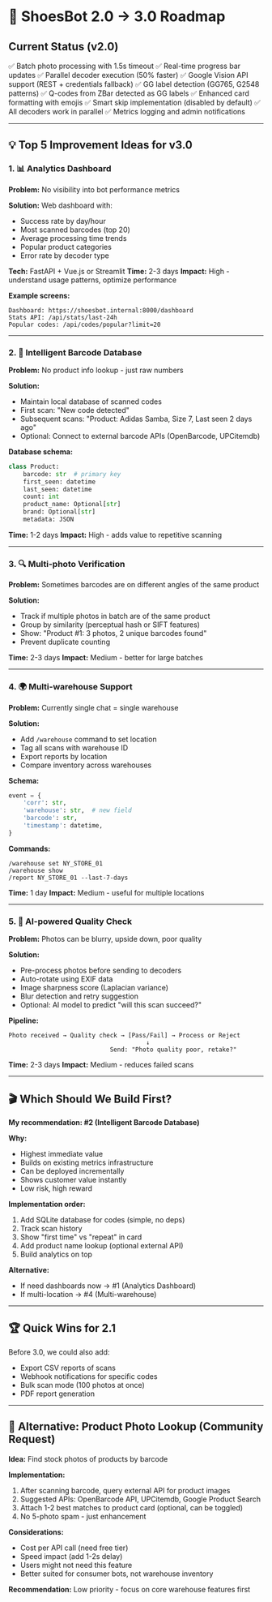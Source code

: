 # 🚀 ShoesBot 2.0 → 3.0 Roadmap

## Current Status (v2.0)
✅ Batch photo processing with 1.5s timeout
✅ Real-time progress bar updates
✅ Parallel decoder execution (50% faster)
✅ Google Vision API support (REST + credentials fallback)
✅ GG label detection (GG765, G2548 patterns)
✅ Q-codes from ZBar detected as GG labels
✅ Enhanced card formatting with emojis
✅ Smart skip implementation (disabled by default)
✅ All decoders work in parallel
✅ Metrics logging and admin notifications

---

## 💡 Top 5 Improvement Ideas for v3.0

### 1. 📊 Analytics Dashboard
**Problem:** No visibility into bot performance metrics

**Solution:** Web dashboard with:
- Success rate by day/hour
- Most scanned barcodes (top 20)
- Average processing time trends
- Popular product categories
- Error rate by decoder type

**Tech:** FastAPI + Vue.js or Streamlit
**Time:** 2-3 days
**Impact:** High - understand usage patterns, optimize performance

**Example screens:**
```
Dashboard: https://shoesbot.internal:8000/dashboard
Stats API: /api/stats/last-24h
Popular codes: /api/codes/popular?limit=20
```

---

### 2. 🧠 Intelligent Barcode Database
**Problem:** No product info lookup - just raw numbers

**Solution:** 
- Maintain local database of scanned codes
- First scan: "New code detected"
- Subsequent scans: "Product: Adidas Samba, Size 7, Last seen 2 days ago"
- Optional: Connect to external barcode APIs (OpenBarcode, UPCitemdb)

**Database schema:**
```python
class Product:
    barcode: str  # primary key
    first_seen: datetime
    last_seen: datetime
    count: int
    product_name: Optional[str]
    brand: Optional[str]
    metadata: JSON
```

**Time:** 1-2 days
**Impact:** High - adds value to repetitive scanning

---

### 3. 🔍 Multi-photo Verification
**Problem:** Sometimes barcodes are on different angles of the same product

**Solution:**
- Track if multiple photos in batch are of the same product
- Group by similarity (perceptual hash or SIFT features)
- Show: "Product #1: 3 photos, 2 unique barcodes found"
- Prevent duplicate counting

**Time:** 2-3 days
**Impact:** Medium - better for large batches

---

### 4. 🌍 Multi-warehouse Support
**Problem:** Currently single chat = single warehouse

**Solution:**
- Add `/warehouse` command to set location
- Tag all scans with warehouse ID
- Export reports by location
- Compare inventory across warehouses

**Schema:**
```python
event = {
    'corr': str,
    'warehouse': str,  # new field
    'barcode': str,
    'timestamp': datetime,
}
```

**Commands:**
```
/warehouse set NY_STORE_01
/warehouse show
/report NY_STORE_01 --last-7-days
```

**Time:** 1 day
**Impact:** Medium - useful for multiple locations

---

### 5. 🎯 AI-powered Quality Check
**Problem:** Photos can be blurry, upside down, poor quality

**Solution:**
- Pre-process photos before sending to decoders
- Auto-rotate using EXIF data
- Image sharpness score (Laplacian variance)
- Blur detection and retry suggestion
- Optional: AI model to predict "will this scan succeed?"

**Pipeline:**
```
Photo received → Quality check → [Pass/Fail] → Process or Reject
                                      ↓
                            Send: "Photo quality poor, retake?"
```

**Time:** 2-3 days
**Impact:** Medium - reduces failed scans

---

## 🎬 Which Should We Build First?

**My recommendation: #2 (Intelligent Barcode Database)**

**Why:**
- Highest immediate value
- Builds on existing metrics infrastructure
- Can be deployed incrementally
- Shows customer value instantly
- Low risk, high reward

**Implementation order:**
1. Add SQLite database for codes (simple, no deps)
2. Track scan history
3. Show "first time" vs "repeat" in card
4. Add product name lookup (optional external API)
5. Build analytics on top

**Alternative:**
- If need dashboards now → #1 (Analytics Dashboard)
- If multi-location → #4 (Multi-warehouse)

---

## 🏆 Quick Wins for 2.1

Before 3.0, we could also add:
- Export CSV reports of scans
- Webhook notifications for specific codes
- Bulk scan mode (100 photos at once)
- PDF report generation

---

## 🎯 Alternative: Product Photo Lookup (Community Request)

**Idea:** Find stock photos of products by barcode

**Implementation:**
1. After scanning barcode, query external API for product images
2. Suggested APIs: OpenBarcode API, UPCitemdb, Google Product Search
3. Attach 1-2 best matches to product card (optional, can be toggled)
4. No 5-photo spam - just enhancement

**Considerations:**
- Cost per API call (need free tier)
- Speed impact (add 1-2s delay)
- Users might not need this feature
- Better suited for consumer bots, not warehouse inventory

**Recommendation:** Low priority - focus on core warehouse features first

